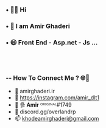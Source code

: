 ### • 👋🏻 Hi
### • 👯 I am Amir Ghaderi  
### • 😄 Front End - Asp.net - Js ...

<br></br>

### -- How To Connect Me ? 🌐🤔

- 🔭  amirghaderi.ir
- 🌱  https://instagram.com/amir_dlt1
- 👯  㣊 𝐀𝐦𝐢𝐫 ᴼᴿᴵᴳᴵᴺᴬᴸ#1749
- 💬  discord.gg/overlandrp
- 📫  khodeamirghaderi@gmail.com
